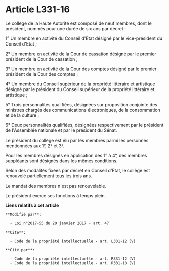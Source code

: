 # Article L331-16

Le collège de la Haute Autorité est composé de neuf membres, dont le président, nommés pour une durée de six ans par
décret : 

1° Un membre en activité du Conseil d'Etat désigné par le vice-président du Conseil d'Etat ; 

2° Un membre en activité de la Cour de cassation désigné par le premier président de la Cour de cassation ; 

3° Un membre en activité de la Cour des comptes désigné par le premier président de la Cour des comptes ; 

4° Un membre du Conseil supérieur de la propriété littéraire et artistique désigné par le président du Conseil supérieur de
la propriété littéraire et artistique ; 

5° Trois personnalités qualifiées, désignées sur proposition conjointe des ministres chargés des communications
électroniques, de la consommation et de la culture ; 

6° Deux personnalités qualifiées, désignées respectivement par le président de l'Assemblée nationale et par le président du
Sénat. 

Le président du collège est élu par les membres parmi les personnes mentionnées aux 1°, 2° et 3°. 

Pour les membres désignés en application des 1° à 4°, des membres suppléants sont désignés dans les mêmes conditions. 

Selon des modalités fixées par décret en Conseil d'Etat, le collège est renouvelé partiellement tous les trois ans. 

Le mandat des membres n'est pas renouvelable.

Le président exerce ses fonctions à temps plein.

**Liens relatifs à cet article**

	**Modifié par**:

	  - Loi n°2017-55 du 20 janvier 2017 - art. 47

	**Cite**:

	  - Code de la propriété intellectuelle - art. L331-12 (V)

	**Cité par**:

	  - Code de la propriété intellectuelle - art. R331-12 (V)
	  - Code de la propriété intellectuelle - art. R331-18 (V)
